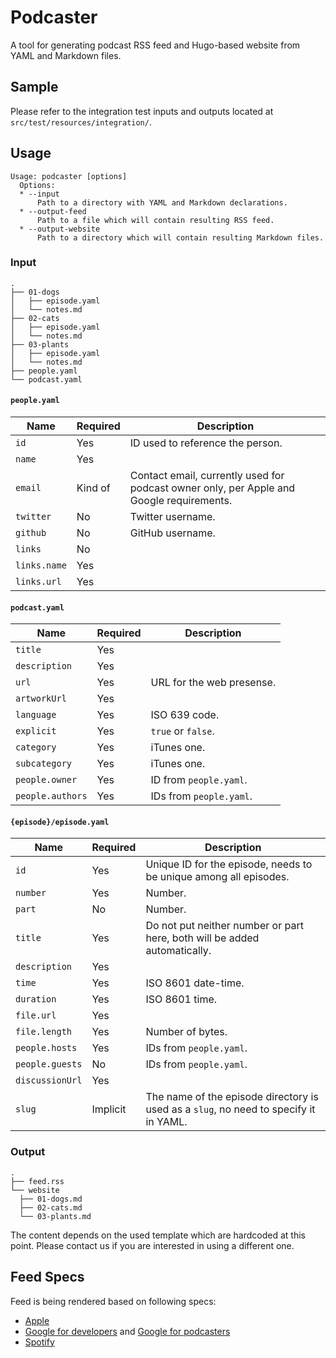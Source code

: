 # Podcaster

A tool for generating podcast RSS feed and Hugo-based website
from YAML and Markdown files.

## Sample

Please refer to the integration test inputs and outputs located
at `src/test/resources/integration/`.

## Usage

```
Usage: podcaster [options]
  Options:
  * --input
      Path to a directory with YAML and Markdown declarations.
  * --output-feed
      Path to a file which will contain resulting RSS feed.
  * --output-website
      Path to a directory which will contain resulting Markdown files.
```

### Input

```
.
├── 01-dogs
│   ├── episode.yaml
│   └── notes.md
├── 02-cats
│   ├── episode.yaml
│   └── notes.md
├── 03-plants
│   ├── episode.yaml
│   └── notes.md
├── people.yaml
└── podcast.yaml
```

#### `people.yaml`

Name         | Required | Description
-------------|----------|------------
`id`         | Yes      | ID used to reference the person.
`name`       | Yes      |
`email`      | Kind of  | Contact email, currently used for podcast owner only, per Apple and Google requirements.
`twitter`    | No       | Twitter username.
`github`     | No       | GitHub username.
`links`      | No       |
`links.name` | Yes      |
`links.url`  | Yes      |

#### `podcast.yaml`

Name             | Required | Description
-----------------|----------|------------
`title`          | Yes      |
`description`    | Yes      |
`url`            | Yes      | URL for the web presense.
`artworkUrl`     | Yes      |
`language`       | Yes      | ISO 639 code.
`explicit`       | Yes      | `true` or `false`.
`category`       | Yes      | iTunes one.
`subcategory`    | Yes      | iTunes one.
`people.owner`   | Yes      | ID from `people.yaml`.
`people.authors` | Yes      | IDs from `people.yaml`.

#### `{episode}/episode.yaml`

Name             | Required | Description
-----------------|----------|-----------
`id`             | Yes      | Unique ID for the episode, needs to be unique among all episodes.
`number`         | Yes      | Number.
`part`           | No       | Number.
`title`          | Yes      | Do not put neither number or part here, both will be added automatically.
`description`    | Yes      |
`time`           | Yes      | ISO 8601 date-time.
`duration`       | Yes      | ISO 8601 time.
`file.url`       | Yes      |
`file.length`    | Yes      | Number of bytes.
`people.hosts`   | Yes      | IDs from `people.yaml`.
`people.guests`  | No       | IDs from `people.yaml`.
`discussionUrl`  | Yes      |
`slug`           | Implicit | The name of the episode directory is used as a `slug`, no need to specify it in YAML.

### Output

```
.
├── feed.rss
└── website
  ├── 01-dogs.md
  ├── 02-cats.md
  └── 03-plants.md
```

The content depends on the used template which are hardcoded at this point.
Please contact us if you are interested in using a different one.

## Feed Specs

Feed is being rendered based on following specs:

* [Apple](https://help.apple.com/itc/podcasts_connect/#/itcb54353390)
* [Google for developers](https://developers.google.com/actions/content-actions/podcasts) and
  [Google for podcasters](https://support.google.com/googleplay/podcasts/answer/6260341)
* [Spotify](https://podcasters.spotify.com/terms/Spotify_Podcast_Delivery_Specification_v1.5.pdf)
